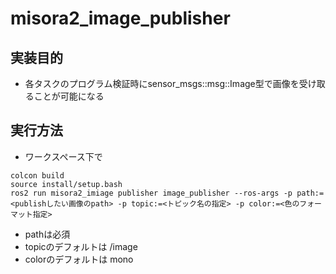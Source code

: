 # misora2_image_publisher
## 実装目的
 - 各タスクのプログラム検証時にsensor_msgs::msg::Image型で画像を受け取ることが可能になる
## 実行方法
 - ワークスペース下で
~~~bash!
colcon build
source install/setup.bash
ros2 run misora2_imiage publisher image_publisher --ros-args -p path:=<publishしたい画像のpath> -p topic:=<トピック名の指定> -p color:=<色のフォーマット指定>
~~~
 - pathは必須
 - topicのデフォルトは /image
 - colorのデフォルトは mono